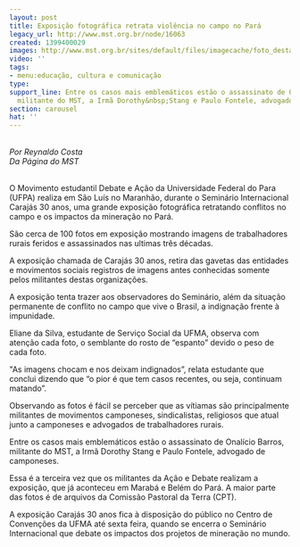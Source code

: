 ```yaml
---
layout: post
title: Exposição fotográfica retrata violência no campo no Pará
legacy_url: http://www.mst.org.br/node/16063
created: 1399400029
images: http://www.mst.org.br/sites/default/files/imagecache/foto_destaque/carajas.jpg
video: ''
tags:
- menu:educação, cultura e comunicação
type: 
support_line: Entre os casos mais emblemáticos estão o assassinato de Onalício Barros,
  militante do MST, a Irmã Dorothy&nbsp;Stang e Paulo Fontele, advogado de camponeses.
section: carousel
hat: ''
---
```

<p><br><em>Por Reynaldo Costa<br>Da Página do MST</em><br>&nbsp;</p><p>O Movimento estudantil Debate e Ação da Universidade Federal do Para (UFPA) realiza em São Luís no Maranhão, durante o Seminário Internacional Carajás 30 anos, uma grande exposição fotográfica retratando conflitos no campo e os impactos da mineração no Pará.</p><p>São cerca de 100 fotos em exposição mostrando imagens de trabalhadores rurais feridos e assassinados nas ultimas três décadas.</p><p>A exposição chamada de Carajás 30 anos, retira das gavetas das entidades e movimentos sociais registros de imagens antes conhecidas somente pelos militantes destas organizações.</p><p>A exposição tenta trazer aos observadores do Seminário, além da situação permanente de conflito no campo que vive o Brasil, a indignação frente à impunidade.</p><p>Eliane da Silva, estudante de Serviço Social da UFMA, observa com atenção cada foto, o semblante do rosto de “espanto” devido o peso de cada foto.</p><p>"As imagens chocam e nos deixam indignados”, relata estudante que conclui dizendo que “o pior é que tem casos recentes, ou seja, continuam matando”.</p><p>Observando as fotos é fácil se perceber que as vítiamas são principalmente militantes de movimentos camponeses, sindicalistas, religiosos que atual junto a camponeses e advogados de trabalhadores rurais.&nbsp;</p><p>Entre os casos mais emblemáticos estão o assassinato de Onalício Barros, militante do MST, a Irmã Dorothy&nbsp;Stang e Paulo Fontele, advogado de camponeses.</p><p>Essa é a terceira vez que os militantes da Ação e Debate realizam a exposição, que já aconteceu em Marabá e Belém do Pará. A maior parte das fotos é de arquivos da Comissão Pastoral da Terra (CPT).</p><p>A exposição Carajás 30 anos fica à disposição do público no Centro de Convenções da UFMA até sexta feira, quando se encerra o Seminário Internacional que debate os impactos dos projetos de mineração no mundo.<br>&nbsp;</p>
